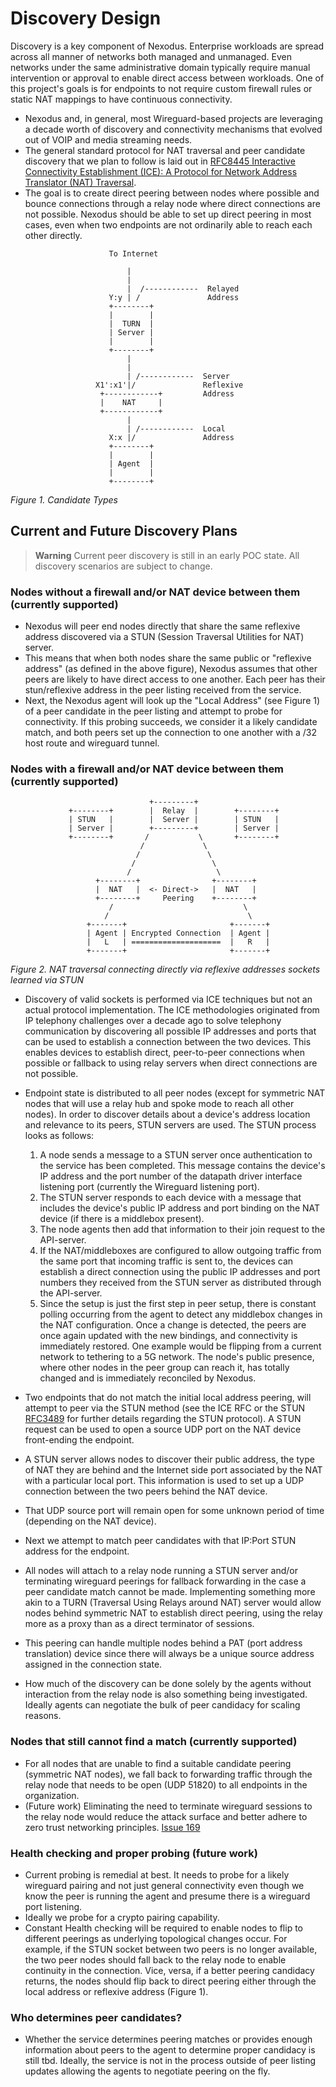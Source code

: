 # Discovery Design

Discovery is a key component of Nexodus. Enterprise workloads are spread across all manner of networks both managed and unmanaged. Even networks under the same administrative domain typically require manual intervention or approval to enable direct access between workloads. One of this project's goals is for endpoints to not require custom firewall rules or static NAT mappings to have continuous connectivity.

- Nexodus and, in general, most Wireguard-based projects are leveraging a decade worth of discovery and connectivity mechanisms that evolved out of VOIP and media streaming needs.
- The general standard protocol for NAT traversal and peer candidate discovery that we plan to follow is laid out in [RFC8445 Interactive Connectivity Establishment (ICE): A Protocol for Network Address Translator (NAT) Traversal](https://www.rfc-editor.org/rfc/rfc8445).
- The goal is to create direct peering between nodes where possible and bounce connections through a relay node where direct connections are not possible. Nexodus should be able to set up direct peering in most cases, even when two endpoints are not ordinarily able to reach each other directly.

```text
                      To Internet

                          |
                          |
                          |  /------------  Relayed
                      Y:y | /               Address
                      +--------+
                      |        |
                      |  TURN  |
                      | Server |
                      |        |
                      +--------+
                          |
                          |
                          | /------------  Server
                   X1':x1'|/               Reflexive
                    +------------+         Address
                    |    NAT     |
                    +------------+
                          |
                          | /------------  Local
                      X:x |/               Address
                      +--------+
                      |        |
                      | Agent  |
                      |        |
                      +--------+

```

*Figure 1. Candidate Types*

## Current and Future Discovery Plans

> **Warning**
> Current peer discovery is still in an early POC state. All discovery scenarios are subject to change.

### Nodes without a firewall and/or NAT device between them (currently supported)

- Nexodus will peer end nodes directly that share the same reflexive address discovered via a STUN (Session Traversal Utilities for NAT) server.
- This means that when both nodes share the same public or "reflexive address" (as defined in the above figure), Nexodus assumes that other peers are likely to have direct access to one another. Each peer has their stun/reflexive address in the peer listing received from the service.
- Next, the Nexodus agent will look up the "Local Address" (see Figure 1) of a peer candidate in the peer listing and attempt to probe for connectivity. If this probing succeeds, we consider it a likely candidate match, and both peers set up the connection to one another with a /32 host route and wireguard tunnel.

### Nodes with a firewall and/or NAT device between them (currently supported)

```text
                               +---------+
             +--------+        |  Relay  |        +--------+
             | STUN   |        |  Server |        | STUN   |
             | Server |        +---------+        | Server |
             +--------+       /           \       +--------+
                             /             \
                            /               \
                           /                 \
                          /                   \
                   +--------+                +--------+
                   |  NAT   |  <- Direct->   |  NAT   |
                   +--------+     Peering    +--------+
                      /                             \
                     /                               \
                 +-------+                       +-------+
                 | Agent | Encrypted Connection  | Agent |
                 |   L   | ====================  |   R   |
                 +-------+                       +-------+
```

*Figure 2. NAT traversal connecting directly via reflexive addresses sockets learned via STUN*

- Discovery of valid sockets is performed via ICE techniques but not an actual protocol implementation. The ICE methodologies originated from IP telephony challenges over a decade ago to solve telephony communication by discovering all possible IP addresses and ports that can be used to establish a connection between the two devices. This enables devices to establish direct, peer-to-peer connections when possible or fallback to using relay servers when direct connections are not possible.
- Endpoint state is distributed to all peer nodes (except for symmetric NAT nodes that will use a relay hub and spoke mode to reach all other nodes). In order to discover details about a device's address location and relevance to its peers, STUN servers are used. The STUN process looks as follows:

  1. A node sends a message to a STUN server once authentication to the service has been completed. This message contains the device's IP address and the port number of the datapath driver interface listening port (currently the Wireguard listening port).
  2. The STUN server responds to each device with a message that includes the device's public IP address and port binding on the NAT device (if there is a middlebox present).
  3. The node agents then add that information to their join request to the API-server.
  4. If the NAT/middleboxes are configured to allow outgoing traffic from the same port that incoming traffic is sent to, the devices can establish a direct connection using the public IP addresses and port numbers they received from the STUN server as distributed through the API-server.
  5. Since the setup is just the first step in peer setup, there is constant polling occurring from the agent to detect any middlebox changes in the NAT configuration. Once a change is detected, the peers are once again updated with the new bindings, and connectivity is immediately restored. One example would be flipping from a current network to tethering to a 5G network. The node's public presence, where other nodes in the peer group can reach it, has totally changed and is immediately reconciled by Nexodus.

- Two endpoints that do not match the initial local address peering, will attempt to peer via the STUN method (see the ICE RFC or the STUN [RFC3489](https://www.ietf.org/rfc/rfc3489.txt) for further details regarding the STUN protocol). A STUN request can be used to open a source UDP port on the NAT device front-ending the endpoint.
- A STUN server allows nodes to discover their public address, the type of NAT they are behind and the Internet side port associated by the NAT with a particular local port. This information is used to set up a UDP connection between the two peers behind the NAT device.
- That UDP source port will remain open for some unknown period of time (depending on the NAT device).
- Next we attempt to match peer candidates with that IP:Port STUN address for the endpoint.
- All nodes will attach to a relay node running a STUN server and/or terminating wireguard peerings for fallback forwarding in the case a peer candidate match cannot be made. Implementing something more akin to a TURN (Traversal Using Relays around NAT) server would allow nodes behind symmetric NAT to establish direct peering, using the relay more as a proxy than as a direct terminator of sessions.
- This peering can handle multiple nodes behind a PAT (port address translation) device since there will always be a unique source address assigned in the connection state.
- How much of the discovery can be done solely by the agents without interaction from the relay node is also something being investigated. Ideally agents can negotiate the bulk of peer candidacy for scaling reasons.

### Nodes that still cannot find a match (currently supported)

- For all nodes that are unable to find a suitable candidate peering (symmetric NAT nodes), we fall back to forwarding traffic through the relay node that needs to be open (UDP 51820) to all endpoints in the organization.
- (Future work) Eliminating the need to terminate wireguard sessions to the relay node would reduce the attack surface and better adhere to zero trust networking principles. [Issue 169](https://github.com/nexodus-io/nexodus/issues/169)

### Health checking and proper probing (future work)

- Current probing is remedial at best. It needs to probe for a likely wireguard pairing and not just general connectivity even though we know the peer is running the agent and presume there is a wireguard port listening.
- Ideally we probe for a crypto pairing capability.
- Constant Health checking will be required to enable nodes to flip to different peerings as underlying topological changes occur. For example, if the STUN socket between two peers is no longer available, the two peer nodes should fall back to the relay node to enable continuity in the connection. Vice, versa, if a better peering candidacy returns, the nodes should flip back to direct peering either through the local address or reflexive address (Figure 1).

### Who determines peer candidates?

- Whether the service determines peering matches or provides enough information about peers to the agent to determine proper candidacy is still tbd. Ideally, the service is not in the process outside of peer listing updates allowing the agents to negotiate peering on the fly.
